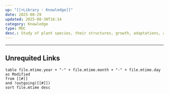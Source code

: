 ```yaml
---
up: "[[+Library - Knowledge]]"
date: 2025-08-29
updated: 2025-08-30T16:14
category: Knowledge
type: MOC
desc.: Study of plant species, their structures, growth, adaptations, and ecological significance.
---
```

















-----
## Unrequited Links
```dataview
table file.mtime.year + "-" + file.mtime.month + "-" + file.mtime.day as Modified
from [[#]]
and !outgoing([[#]])
sort file.mtime desc
```
